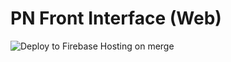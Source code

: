 # PN Front Interface (Web)

![Deploy to Firebase Hosting on merge](https://github.com/Major-7/PN-Front-Web/workflows/Deploy%20to%20Firebase%20Hosting%20on%20merge/badge.svg?branch=main)
